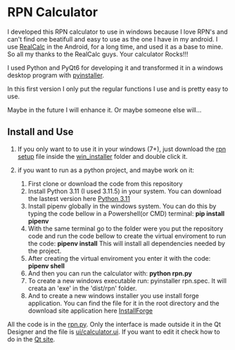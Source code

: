 # RPN Calculator

I developed this RPN calculator to use in windows because I love RPN's and can't find one beatifull and easy to use as the one I have in my android. I use [RealCalc](https://play.google.com/store/apps/details?id=uk.co.nickfines.RealCalc&hl=pt_BR&pli=1) in the Android, for a long time, and used it as a base to mine. So all my thanks to the RealCalc guys. Your calculator Rocks!!!

I used Python and PyQt6 for developing it and transformed it in a windows desktop program with [pyinstaller](https://pyinstaller.org/en/stable/).

In this first version I only put the regular functions I use and is pretty easy to use.

Maybe in the future I will enhance it. Or maybe someone else will...

## Install and Use

1) If you only want to to use it in your windows (7+), just download the [rpn setup](win_installer/rpn_setup.exe) file inside the [win_installer](win_installer) folder and double click it.

2) if you want to run as a python project, and maybe work on it:
   1) First clone or download the code from this repository
   2) Install Python 3.11 (I used 3.11.5) in your system. You can download the lastest version here [Python 3.11](https://www.python.org/ftp/python/3.11.5/python-3.11.5-amd64.exe)
   3) Install pipenv globally in the windows system. You can do this by typing the code bellow in a Powershell(or CMD) terminal: <strong>pip install pipenv</strong>
   4) With the same terminal go to the folder were you put the repository code and run the code bellow to create the virtual enviroment to run the code: <strong> pipenv install</strong>
      This will install all dependencies needed by the project.
   5) After creating the virtual enviroment you enter it with the code: <strong>pipenv shell</strong>
   6) And then you can run the calculator with: <strong>python rpn.py</strong>
   7) To create a new windows executable run: pyinstaller rpn.spec. It will creata an 'exe' in the 'dist/rpn' folder.
   8) And to create a new windows installer you use install forge application. You can find the file for it in the root directory and the download site application here [InstallForge](https://installforge.net/download/)

All the code is in the [rpn.py](rpn.py)</strong>. Only the interface is made outside it in the Qt Designer and the file is [ui/calculator.ui](ui/calculator.ui). If you want to edit it check how to do in the [Qt site](https://doc.qt.io/).